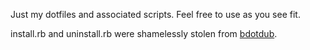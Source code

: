 Just my dotfiles and associated scripts. Feel free to use as you see fit.

install.rb and uninstall.rb were shamelessly stolen from [bdotdub](http://github.com/bdotdub/dotfiles/).

